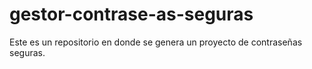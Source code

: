 # gestor-contrase-as-seguras
Este es un repositorio en donde se genera un proyecto de contraseñas seguras.
